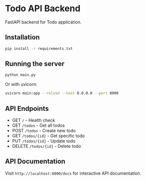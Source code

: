# Todo API Backend

FastAPI backend for Todo application.

## Installation

```bash
pip install -r requirements.txt
```

## Running the server

```bash
python main.py
```

Or with uvicorn:

```bash
uvicorn main:app --reload --host 0.0.0.0 --port 8000
```

## API Endpoints

- GET `/` - Health check
- GET `/todos` - Get all todos
- POST `/todos` - Create new todo
- GET `/todos/{id}` - Get specific todo
- PUT `/todos/{id}` - Update todo
- DELETE `/todos/{id}` - Delete todo

## API Documentation

Visit `http://localhost:8000/docs` for interactive API documentation.
